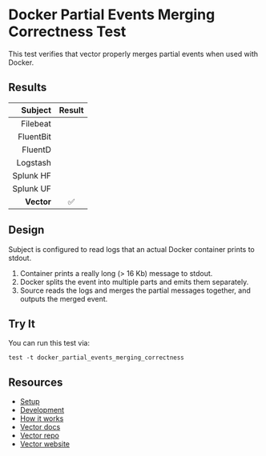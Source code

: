# Docker Partial Events Merging Correctness Test

This test verifies that vector properly merges partial events when used with Docker.

## Results

|     Subject | Result  |
|------------:|:-------:|
|    Filebeat |          |
|   FluentBit |          |
|     FluentD |          |
|    Logstash |          |
|   Splunk HF |          |
|   Splunk UF |          |
|  **Vector** |    ✅    |

## Design

Subject is configured to read logs that an actual Docker container prints to stdout.

1. Container prints a really long (> 16 Kb) message to stdout.
2. Docker splits the event into multiple parts and emits them separately.
3. Source reads the logs and merges the partial messages together, and outputs the merged event.

## Try It

You can run this test via:

```
test -t docker_partial_events_merging_correctness
```

## Resources

* [Setup][setup]
* [Development][development]
* [How it works][how_it_works]
* [Vector docs][docs]
* [Vector repo][repo]
* [Vector website][website]


[development]: /README.md#development
[docs]: https://vector.dev/docs
[how_it_works]: /README.md#how-it-works
[repo]: https://github.com/timberio/vector
[setup]: /README.md#setup
[website]: https://vector.dev
